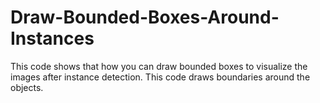 # Draw-Bounded-Boxes-Around-Instances
This code shows that how you can draw bounded boxes to visualize the images after instance detection. This code draws boundaries around the objects. 
